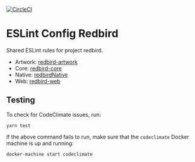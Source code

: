 [![CircleCI](https://circleci.com/gh/joncursi/eslint-config-redbird.svg?style=svg&circle-token=9d318f8c2c4fb6ef91c29815fb3742bf34e71e3a)](https://circleci.com/gh/joncursi/eslint-config-redbird)

# ESLint Config Redbird

Shared ESLint rules for project redbird.

* Artwork: [redbird-artwork](https://github.com/joncursi/redbird-artwork)
* Core: [redbird-core](https://github.com/joncursi/redbird-core)
* Native: [redbirdNative](https://github.com/joncursi/redbirdNative)
* Web: [redbird-web](https://github.com/joncursi/redbird-web)

## Testing

To check for CodeClimate issues, run:

```
yarn test
```

If the above command fails to run, make sure that the
`codeclimate` Docker machine is up and running:

```
docker-machine start codeclimate
```
